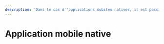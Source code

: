 ```yaml
---
description: 'Dans le cas d''applications mobiles natives, il est possible'
---
```


# Application mobile native

